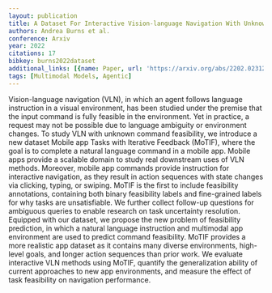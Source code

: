 ```yaml
---
layout: publication
title: A Dataset For Interactive Vision-language Navigation With Unknown Command Feasibility
authors: Andrea Burns et al.
conference: Arxiv
year: 2022
citations: 17
bibkey: burns2022dataset
additional_links: [{name: Paper, url: 'https://arxiv.org/abs/2202.02312'}]
tags: [Multimodal Models, Agentic]
---
```

Vision-language navigation (VLN), in which an agent follows language
instruction in a visual environment, has been studied under the premise that
the input command is fully feasible in the environment. Yet in practice, a
request may not be possible due to language ambiguity or environment changes.
To study VLN with unknown command feasibility, we introduce a new dataset
Mobile app Tasks with Iterative Feedback (MoTIF), where the goal is to complete
a natural language command in a mobile app. Mobile apps provide a scalable
domain to study real downstream uses of VLN methods. Moreover, mobile app
commands provide instruction for interactive navigation, as they result in
action sequences with state changes via clicking, typing, or swiping. MoTIF is
the first to include feasibility annotations, containing both binary
feasibility labels and fine-grained labels for why tasks are unsatisfiable. We
further collect follow-up questions for ambiguous queries to enable research on
task uncertainty resolution. Equipped with our dataset, we propose the new
problem of feasibility prediction, in which a natural language instruction and
multimodal app environment are used to predict command feasibility. MoTIF
provides a more realistic app dataset as it contains many diverse environments,
high-level goals, and longer action sequences than prior work. We evaluate
interactive VLN methods using MoTIF, quantify the generalization ability of
current approaches to new app environments, and measure the effect of task
feasibility on navigation performance.
